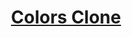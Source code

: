 <h1 align="center"><a href="https://nkolosov097.github.io/colors-clone/" target="_blank">Colors Clone</a></h1>
